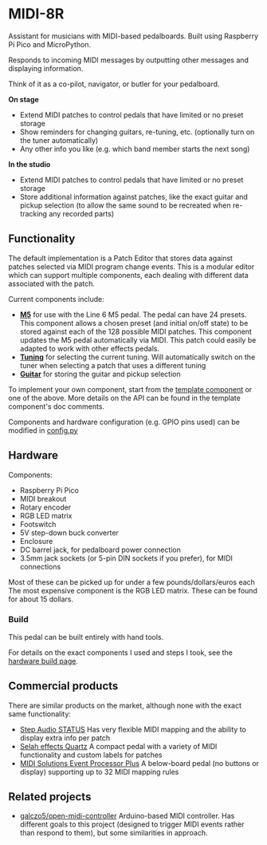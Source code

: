 # MIDI-8R

Assistant for musicians with MIDI-based pedalboards. Built using Raspberry Pi Pico and MicroPython.

Responds to incoming MIDI messages by outputting other messages and displaying information.

Think of it as a co-pilot, navigator, or butler for your pedalboard.

**On stage**
* Extend MIDI patches to control pedals that have limited or no preset storage
* Show reminders for changing guitars, re-tuning, etc. (optionally turn on the tuner automatically)
* Any other info you like (e.g. which band member starts the next song)

**In the studio**
* Extend MIDI patches to control pedals that have limited or no preset storage
* Store additional information against patches, like the exact guitar and pickup selection
  (to allow the same sound to be recreated when re-tracking any recorded parts)

## Functionality

The default implementation is a Patch Editor that stores data against patches selected via MIDI
program change events. This is a modular editor which can support multiple components, each dealing
with different data associated with the patch.

Current components include:
* [**M5**](src/components/m5.py) for use with the Line 6 M5 pedal. The pedal can have 24 presets.
  This component allows a chosen preset (and initial on/off state) to be stored against each
  of the 128 possible MIDI patches. This component updates the M5 pedal automatically via MIDI.
  This patch could easily be adapted to work with other effects pedals.
* [**Tuning**](src/components/tuning.py) for selecting the current tuning.
  Will automatically switch on the tuner when selecting a patch that uses a different tuning
* [**Guitar**](src/components/guitar.py) for storing the guitar and pickup selection

To implement your own component, start from the [template component](src/components/template.py)
or one of the above. More details on the API can be found in the template component's doc comments.

Components and hardware configuration (e.g. GPIO pins used) can be modified in [config.py](src/config.py)

## Hardware

Components:
* Raspberry Pi Pico
* MIDI breakout
* Rotary encoder
* RGB LED matrix
* Footswitch
* 5V step-down buck converter
* Enclosure
* DC barrel jack, for pedalboard power connection
* 3.5mm jack sockets (or 5-pin DIN sockets if you prefer), for MIDI connections

Most of these can be picked up for under a few pounds/dollars/euros each
The most expensive component is the RGB LED matrix. These can be found for about 15 dollars.

### Build

This pedal can be built entirely with hand tools.

For details on the exact components I used and steps I took, see the [hardware build page](BUILD.md).

## Commercial products

There are similar products on the market, although none with the exact same functionality:
* [Step Audio STATUS](https://stepaudio.net/products/status/STATUS_-_MIDI_Display_Clock_and_Mapper_-_by_StepAudio_net.html)
  Has very flexible MIDI mapping and the ability to display extra info per patch
* [Selah effects Quartz](http://www.selaheffects.com/product/quartz-v3/)
  A compact pedal with a variety of MIDI functionality and custom labels for patches
* [MIDI Solutions Event Processor Plus](http://www.midisolutions.com/prodepp.htm)
  A below-board pedal (no buttons or display) supporting up to 32 MIDI mapping rules

## Related projects

* [galczo5/open-midi-controller](https://github.com/galczo5/open-midi-controller)
  Arduino-based MIDI controller. Has different goals to this project (designed to trigger
  MIDI events rather than respond to them), but some similarities in approach.

